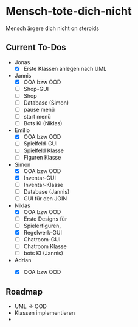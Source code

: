 # Mensch-tote-dich-nicht
Mensch ärgere dich nicht on steroids


## Current To-Dos
- Jonas
  - [x] Erste Klassen anlegen nach UML
- Jannis
  - [x] OOA bzw OOD
  - [ ] Shop-GUI
  - [ ] Shop
  - [ ] Database (Simon)
  - [ ] pause menü
  - [ ] start menü
  - [ ] Bots KI (Niklas)
- Emilio
  - [x] OOA bzw OOD
  - [ ] Spielfeld-GUI
  - [ ] Spielfeld Klasse
  - [ ] Figuren Klasse
- Simon
  - [x] OOA bzw OOD
  - [X] Inventar-GUI
  - [ ] Inventar-Klasse
  - [ ] Database (Jannis)
  - [ ] GUI für den JOIN
- Niklas
  - [x] OOA bzw OOD 
  - [ ] Erste Designs für
  - [ ] Spielerfiguren,
  - [x] Regelwerk-GUI
  - [ ] Chatroom-GUI
  - [ ] Chatroom Klasse
  - [ ] bots KI (Jannis)
- Adrian
  - [x] OOA bzw OOD
        

## Roadmap
- UML -> OOD
- Klassen implementieren
- 

        
      

  
